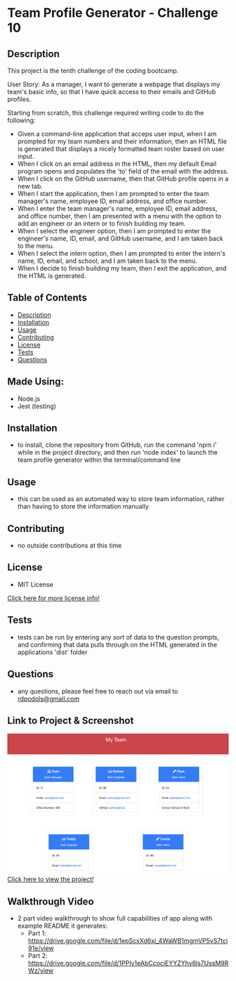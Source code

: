 # Team Profile Generator - Challenge 10

## Description
This project is the tenth challenge of the coding bootcamp.

User Story: As a manager, I want to generate a webpage that displays my team's basic info, so that I have quick access to their emails and GitHub profiles.

Starting from scratch, this challenge required writing code to do the following:
* Given a command-line application that acceps user input, when I am prompted for my team numbers and their information, then an HTML file is generated that displays a nicely formatted team roster based on user input.
* When I click on an email address in the HTML, then my default Email program opens and populates the 'to' field of the email with the address.
* When I click on the GitHub username, then that GitHub profile opens in a new tab.
* When I start the application, then I am prompted to enter the team manager's name, employee ID, email address, and office number.
* When I enter the team manager's name, employee ID, email address, and office number, then I am presented with a menu with the option to add an engineer or an intern or to finish building my team.
* When I select the engineer option, then I am prompted to enter the engineer's name, ID, email, and GitHub username, and I am taken back to the menu.
* When I select the intern option, then I am prompted to enter the intern's name, ID, email, and school, and I am taken back to the menu.
* When I decide to finish building my team, then I exit the application, and the HTML is generated.

## Table of Contents
- [Description](#description)
- [Installation](#installation)
- [Usage](#usage)
- [Contributing](#contributing)
- [License](#license)
- [Tests](#tests)
- [Questions](#questions)

## Made Using:
* Node.js
* Jest (testing)

## Installation
* to install, clone the repository from GitHub, run the command 'npm i' while in the project directory, and then run 'node index' to launch the team profile generator within the terminal/command line

## Usage
* this can be used as an automated way to store team information, rather than having to store the information manually

## Contributing
* no outside contributions at this time

## License
* MIT License

[Click here for more license info!](https://choosealicense.com/licenses/mit/)

## Tests
* tests can be run by entering any sort of data to the question prompts, and confirming that data pulls through on the HTML generated in the applications 'dist' folder

## Questions
* any questions, please feel free to reach out via email to rdpodols@gmail.com

## Link to Project & Screenshot
![README Generator Screenshot)](/assets/images/applicationImage1.png)
[Click here to view the project!](https://rpodols.github.io/team-profile-generator/)

## Walkthrough Video
* 2 part video walkthrough to show full capabilities of app along with example README it generates:
    - Part 1: https://drive.google.com/file/d/1epScxXd6xj_4WaWB1mgmVP5vS7tcj91e/view
    - Part 2: https://drive.google.com/file/d/1PPIv1eAbCcociEYYZYhy6ls7UssM9RWz/view